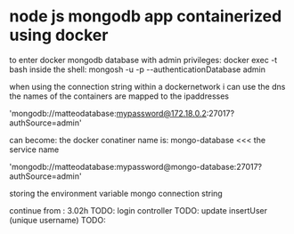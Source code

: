 # node js mongodb app containerized using docker

to enter docker mongodb database with admin privileges:
docker exec -t <the mongo container id> bash 
inside the shell:
mongosh -u <theusername> -p <thepassword> --authenticationDatabase admin

when using the connection string within a dockernetwork i can use the dns
the names of the containers are mapped to the ipaddresses

'mongodb://matteodatabase:mypassword@172.18.0.2:27017?authSource=admin'

can become: the docker conatiner name is: mongo-database  <<< the service name

'mongodb://matteodatabase:mypassword@mongo-database:27017?authSource=admin'

storing the environment variable mongo connection string

continue from : 3.02h 
TODO: login controller
TODO: update insertUser (unique username)
TODO: 




